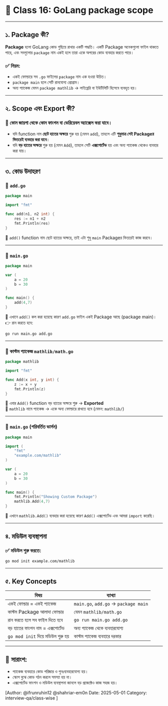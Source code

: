 
# 🧠 Class 16: GoLang package scope 

---

##  ১.  Package কী?

**Package** হলো GoLang কোড গুছিয়ে রাখার একটি পদ্ধতি। একটি Package অনেকগুলো ফাইল থাকতে পারে, এবং সবগুলোর `package` নাম একই হলে তারা একে অপরের কোড ব্যবহার করতে পারে।

### ✅ নিয়ম:
- একই ফোল্ডারে সব `.go` ফাইলের `package` নাম এক হওয়া উচিত।
- `package main` হলে সেটি রানযোগ্য প্রোগ্রাম।
- অন্য প্যাকেজ যেমন `package mathlib` → লাইব্রেরি বা ইউটিলিটি হিসেবে ব্যবহৃত হয়।

---

##  ২. Scope এবং Export কী?

### 📌 কোন জায়গা থেকে কোন ফাংশন বা ভেরিয়েবল অ্যাক্সেস করা যাবে।

- যদি function নাম **ছোট হাতের অক্ষরে** শুরু হয় (যেমন `add`), তাহলে এটি **শুধুমাত্র সেই Packageর ভিতরেই ব্যবহার করা যাবে**।
- যদি **বড় হাতের অক্ষরে** শুরু হয় (যেমন `Add`), তাহলে সেটি **এক্সপোর্টেড** হয় এবং অন্য প্যাকেজ থেকেও ব্যবহার করা যায়।

---

##  ৩. কোড উদাহরণ

### 📁 `add.go`

```go
package main

import "fmt"

func add(n1, n2 int) {
    res := n1 + n2
    fmt.Println(res)
}
```

📌 `add()` function নাম ছোট হাতের অক্ষরে, তাই এটা শুধু `main` Packageর ভিতরেই কাজ করবে।

---

### 📁 `main.go`

```go
package main

var (
    a = 20
    b = 30
)

func main() {
    add(4,7)
}
```

📌 এখানে `add()` কল করা হয়েছে কারণ `add.go` ফাইল একই Package আছে (package main)।  
👉 রান করতে হবে:
```bash
go run main.go add.go
```

---

### 📁 কাস্টম প্যাকেজ `mathlib/math.go`

```go
package mathlib

import "fmt"

func Add(x int, y int) {
    z := x + y
    fmt.Println(z)
}
```

📌 এবার `Add()` function বড় হাতের অক্ষরে শুরু → **Exported**  
📌 `mathlib` নামে প্যাকেজ → একে অন্য ফোল্ডারে রাখতে হবে (যেমন: `mathlib/`)

---

### 📁 `main.go` (পরিবর্তিত ভার্সন)

```go
package main

import (
    "fmt"
    "example.com/mathlib"
)

var (
    a = 20
    b = 30
)

func main() {
    fmt.Println("Showing Custom Package")
    mathlib.Add(4,7)
}
```

📌 এখানে `mathlib.Add()` ব্যবহার করা হয়েছে কারণ `Add()` এক্সপোর্টেড এবং আমরা `import` করেছি।

---

##  ৪. মডিউল ব্যবস্থাপনা

### ✅ মডিউল শুরু করতে:
```bash
go mod init example.com/mathlib
```
---

##  ৫. Key Concepts

| বিষয় | ব্যাখ্যা |
|------|----------|
|  একই ফোল্ডার = একই প্যাকেজ | `main.go`, `add.go` → `package main` |
|  কাস্টম Package আলাদা ফোল্ডার | যেমন `mathlib/math.go` |
|  রান করতে হলে সব ফাইল দিতে হবে | `go run main.go add.go` |
|  বড় হাতের ফাংশন নাম = এক্সপোর্টেড | অন্য প্যাকেজ থেকে ব্যবহারযোগ্য |
| `go mod init` দিয়ে মডিউল শুরু হয় | কাস্টম প্যাকেজ ব্যবহারে দরকার |

---

## 🧠 সারাংশ:

- প্যাকেজ ব্যবহারে কোড পরিষ্কার ও পুনঃব্যবহারযোগ্য হয়।
- স্কোপ বুঝে কোড গঠন করলে সমস্যা হয় না।
- এক্সপোর্টেড ফাংশন ও মডিউল ব্যবস্থাপনা জানলে বড় প্রজেক্টেও কাজ সহজ হয়।

[Author: @ifrunruhin12 @shahriar-em0n  Date: 2025-05-01 Category: interview-qa/class-wise ]